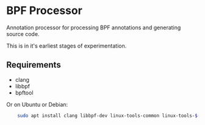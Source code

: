 BPF Processor
=============

Annotation processor for processing BPF annotations and generating source code.

This is in it's earliest stages of experimentation.

## Requirements

- clang
- libbpf
- bpftool

Or on Ubuntu or Debian:
```sh
    sudo apt install clang libbpf-dev linux-tools-common linux-tools-$(uname -r)
```